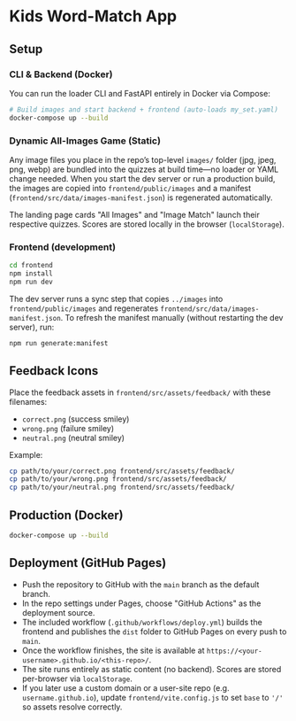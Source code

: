 # Kids Word-Match App

## Setup

### CLI & Backend (Docker)
You can run the loader CLI and FastAPI entirely in Docker via Compose:
```bash
# Build images and start backend + frontend (auto-loads my_set.yaml)
docker-compose up --build
```

### Dynamic All-Images Game (Static)

Any image files you place in the repo’s top-level `images/` folder (jpg, jpeg, png, webp) are bundled into the quizzes at build time—no loader or YAML change needed. When you start the dev server or run a production build, the images are copied into `frontend/public/images` and a manifest (`frontend/src/data/images-manifest.json`) is regenerated automatically.

The landing page cards "All Images" and "Image Match" launch their respective quizzes. Scores are stored locally in the browser (`localStorage`).

### Frontend (development)
```bash
cd frontend
npm install
npm run dev
```

The dev server runs a sync step that copies `../images` into `frontend/public/images` and regenerates `frontend/src/data/images-manifest.json`. To refresh the manifest manually (without restarting the dev server), run:

```bash
npm run generate:manifest
```

## Feedback Icons

Place the feedback assets in `frontend/src/assets/feedback/` with these filenames:

- `correct.png` (success smiley)
- `wrong.png` (failure smiley)
- `neutral.png` (neutral smiley)

Example:
```bash
cp path/to/your/correct.png frontend/src/assets/feedback/
cp path/to/your/wrong.png frontend/src/assets/feedback/
cp path/to/your/neutral.png frontend/src/assets/feedback/
```

## Production (Docker)
```bash
docker-compose up --build
```

## Deployment (GitHub Pages)
- Push the repository to GitHub with the `main` branch as the default branch.
- In the repo settings under Pages, choose "GitHub Actions" as the deployment source.
- The included workflow (`.github/workflows/deploy.yml`) builds the frontend and publishes the `dist` folder to GitHub Pages on every push to `main`.
- Once the workflow finishes, the site is available at `https://<your-username>.github.io/<this-repo>/`.
- The site runs entirely as static content (no backend). Scores are stored per-browser via `localStorage`.
- If you later use a custom domain or a user-site repo (e.g. `username.github.io`), update `frontend/vite.config.js` to set `base` to `'/'` so assets resolve correctly.
